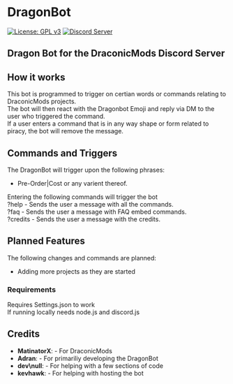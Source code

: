 # DragonBot

[![License: GPL v3](https://img.shields.io/badge/License-GPL%20v3-blue.svg)](https://www.gnu.org/licenses/gpl-3.0.html)
<a href="https://discord.gg/ez2HCgK"><img src="https://discordapp.com/api/guilds/488214231540301826/embed.png" alt="Discord Server" /></a>

## Dragon Bot for the DraconicMods Discord Server

## How it works
This bot is programmed to trigger on certian words or commands relating to DraconicMods projects.<br>
The bot will then react with the Dragonbot Emoji and reply via DM to the user who triggered the command.<br>
If a user enters a command that is in any way shape or form related to piracy, the bot will remove the message.

## Commands and Triggers 
The DragonBot will trigger upon the following phrases:<br>
- Pre-Order|Cost or any varient thereof.<br>

Entering the following commands will trigger the bot<br>
?help - Sends the user a message with all the commands.<br>
?faq - Sends the user a message with FAQ embed commands.<br>
?credits - Sends the user a message with the credits.<br>

## Planned Features
The following changes and commands are planned:
- Adding more projects as they are started

### Requirements
Requires Settings.json to work <br>
If running locally needs node.js and discord.js

## Credits

* __MatinatorX__: - For DraconicMods
* __Adran__: - For primariliy developing the DragonBot
* __dev\null__: - For helping with a few sections of code
*  __kevhawk__: - For helping with hosting the bot
